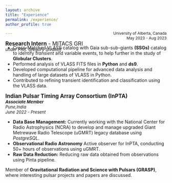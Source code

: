 ```yaml
---
layout: archive
title: "Experience"
permalink: /experience/
author_profile: true

---
```

**<big>Research Intern</big>**<big> - MITACS GRI</big>  
*<font size="2">under Prof. Gregory Sivakoff </font>*
<div style="text-align: right;margin-top: -80px;"><span style="font-size: 12px;">University of Alberta, Canada</span></div>
<div style="text-align: right;margin-top: 0px;"><span style="font-size: 12px;">May 2023 - Aug 2023</span></div>


  * Cross-Matched VLASS catalog with Gaia sub-sub-giants **(SSGs)** catalog to identify *transient* and variable events, to help
further in the study of **Globular Clusters**.
  * Performed analysis of VLASS FITS files in **Python** and **ds9**.
  * Developed computational pipeline for advanced data analysis and handling of large datasets of VLASS in Python.
  * Contributed to refining transient identification and classification using the VLASS data.

<big>**Indian Pulsar Timing Array Consortium (InPTA)**</big>  
***<font size="2">Associate Member</font>***  
*<font size="2">Pune,India</font>*  
*<font size="2">June 2022 - Present</font>*  
  * **Data Base Management:** Currently working with the National Center for Radio Astrophysics (NCRA) to develop and
manage upgraded Giant Metrewave Radio Telescope (uGMRT) legacy database using *PostgreSQL*.
  * **Observational Radio Astronomy** Active observer for InPTA, conducting 50+ hours of observations using uGMRT.
  * **Raw Data Reduction:** Reducing raw data obtained from observations using Pinta pipeline.
 
Member of **Gravitational Radiation and Science with Pulsars (GRASP)**, where interesting pulsar projects and papers are
discussed.

